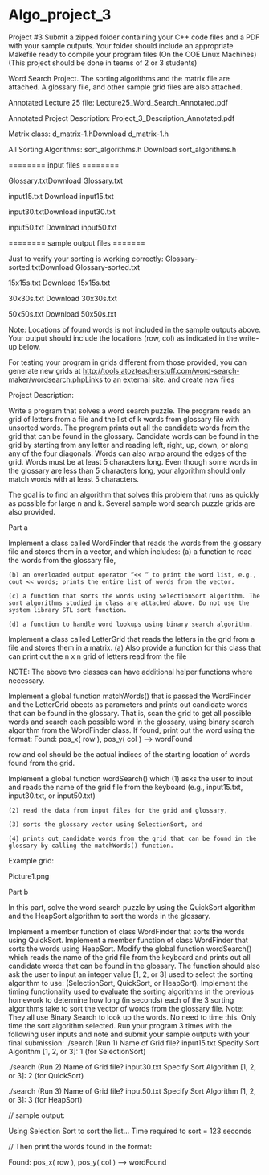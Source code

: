 # Algo_project_3
Project #3
Submit a zipped folder containing your C++ code files and a PDF with your sample outputs. Your folder should include an appropriate Makefile ready to compile your program files (On the COE Linux Machines) (This project should be done in teams of 2 or 3 students)

Word Search Project. The sorting algorithms and the matrix file are attached. A glossary file, and other sample grid files are also attached.

Annotated Lecture 25 file: Lecture25_Word_Search_Annotated.pdf

Annotated Project Description: Project_3_Description_Annotated.pdf  

Matrix class: d_matrix-1.hDownload d_matrix-1.h

All Sorting Algorithms: sort_algorithms.h Download sort_algorithms.h 

======== input files ========

Glossary.txtDownload Glossary.txt

input15.txt Download input15.txt 

input30.txtDownload input30.txt

input50.txt Download input50.txt 

======== sample output files =======

Just to verify your sorting is working correctly: Glossary-sorted.txtDownload Glossary-sorted.txt

15x15s.txt Download 15x15s.txt 

30x30s.txt Download 30x30s.txt 

50x50s.txt Download 50x50s.txt 

Note: Locations of found words is not included in the sample outputs above. Your output should include the locations (row, col) as indicated in the write-up below.

For testing your program in grids different from those provided, you can generate new grids at http://tools.atozteacherstuff.com/word-search-maker/wordsearch.phpLinks to an external site. and create new files

Project Description:

Write a program that solves a word search puzzle. The program reads an  grid of letters from a file and the list of k words from glossary file with unsorted words. The program prints out all the candidate words from the grid that can be found in the glossary. Candidate words can be found in the grid by starting from any letter and reading left, right, up, down, or along any of the four diagonals. Words can also wrap around the edges of the grid. Words must be at least 5 characters long. Even though some words in the glossary are less than 5 characters long, your algorithm should only match words with at least 5 characters.

The goal is to find an algorithm that solves this problem that runs as quickly as possible for large n and k. Several sample word search puzzle grids are also provided.

Part a

Implement a class called WordFinder that reads the words from the glossary file and stores them in a vector, and which includes:
    (a) a function to read the words from the glossary file,

    (b) an overloaded output operator “<< “ to print the word list, e.g., cout << words; prints the entire list of words from the vector.

    (c) a function that sorts the words using SelectionSort algorithm. The sort algorithms studied in class are attached above. Do not use the system library STL sort function.

    (d) a function to handle word lookups using binary search algorithm.

 

Implement a class called LetterGrid that reads the letters in the grid from a file and stores them in a matrix.
     (a) Also provide a function for this class that can print out the n x n grid of letters read from the file

   NOTE: The above two classes can have additional helper functions where necessary.

Implement a global function matchWords() that is passed the WordFinder and the LetterGrid obects as parameters and prints out candidate words that can be found in the glossary. That is, scan the grid to get all possible words and search each possible word in the glossary, using binary search algorithm from the WordFinder class. If found, print out the word using the format:
   Found: pos_x( row ), pos_y( col ) –-> wordFound

row and col should be the actual indices of the starting location of words found from the grid.

 

Implement a global function wordSearch() which
    (1) asks the user to input and reads the name of the grid file from the keyboard (e.g., input15.txt, input30.txt, or input50.txt)

    (2) read the data from input files for the grid and glossary, 

    (3) sorts the glossary vector using SelectionSort, and

    (4) prints out candidate words from the grid that can be found in the glossary by calling the matchWords() function.

Example grid:

Picture1.png

Part b

In this part, solve the word search puzzle by using the QuickSort algorithm and the HeapSort algorithm to sort the words in the glossary.

Implement a member function of class WordFinder that sorts the words using QuickSort.
Implement a member function of class WordFinder that sorts the words using HeapSort.
Modify the global function wordSearch() which reads the name of the grid file from the keyboard and prints out all candidate words that can be found in the glossary. The function should also ask the user to input an integer value [1, 2, or 3] used to select the sorting algorithm to use: (SelectionSort, QuickSort, or HeapSort).
Implement the timing functionality used to evaluate the sorting algorithms in the previous homework to determine how long (in seconds) each of the 3 sorting algorithms take to sort the vector of words from the glossary file. 
Note: They all use Binary Search to look up the words. No need to time this. Only time the sort algorithm selected.
Run your program 3 times with the following user inputs and note and submit your sample outputs with your final submission:
   ./search (Run 1)
   Name of Grid file? input15.txt
   Specify Sort Algorithm [1, 2, or 3]: 1  (for SelectionSort)

   ./search (Run 2)
   Name of Grid file? input30.txt
   Specify Sort Algorithm [1, 2, or 3]: 2  (for QuickSort)

   ./search (Run 3)
   Name of Grid file? input50.txt
   Specify Sort Algorithm [1, 2, or 3]: 3  (for HeapSort)

// sample output:

Using Selection Sort to sort the list...
Time required to sort = 123 seconds

// Then print the words found in the format:

Found: pos_x( row ), pos_y( col ) –-> wordFound
